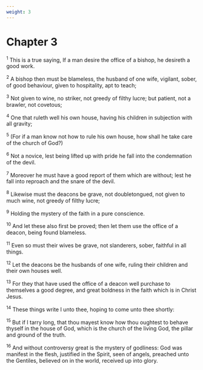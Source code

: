 ```yaml
---
weight: 3
---
```


# Chapter 3

<sup>1</sup> This is a true saying, If a man desire the office of a bishop, he desireth a good work. 

<sup>2</sup> A bishop then must be blameless, the husband of one wife, vigilant, sober, of good behaviour, given to hospitality, apt to teach; 

<sup>3</sup> Not given to wine, no striker, not greedy of filthy lucre; but patient, not a brawler, not covetous; 

<sup>4</sup> One that ruleth well his own house, having his children in subjection with all gravity; 

<sup>5</sup> (For if a man know not how to rule his own house, how shall he take care of the church of God?) 

<sup>6</sup> Not a novice, lest being lifted up with pride he fall into the condemnation of the devil. 

<sup>7</sup> Moreover he must have a good report of them which are without; lest he fall into reproach and the snare of the devil. 

<sup>8</sup> Likewise must the deacons be grave, not doubletongued, not given to much wine, not greedy of filthy lucre; 

<sup>9</sup> Holding the mystery of the faith in a pure conscience. 

<sup>10</sup> And let these also first be proved; then let them use the office of a deacon, being found blameless. 

<sup>11</sup> Even so must their wives be grave, not slanderers, sober, faithful in all things. 

<sup>12</sup> Let the deacons be the husbands of one wife, ruling their children and their own houses well. 

<sup>13</sup> For they that have used the office of a deacon well purchase to themselves a good degree, and great boldness in the faith which is in Christ Jesus. 

<sup>14</sup> These things write I unto thee, hoping to come unto thee shortly: 

<sup>15</sup> But if I tarry long, that thou mayest know how thou oughtest to behave thyself in the house of God, which is the church of the living God, the pillar and ground of the truth. 

<sup>16</sup> And without controversy great is the mystery of godliness: God was manifest in the flesh, justified in the Spirit, seen of angels, preached unto the Gentiles, believed on in the world, received up into glory. 


